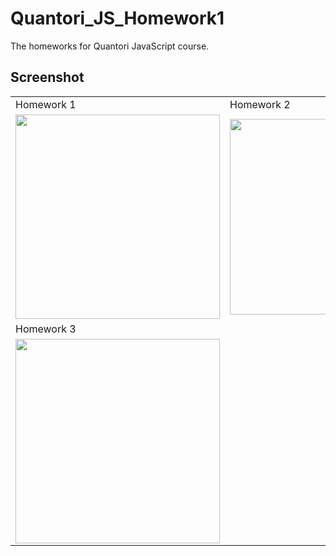 # Quantori_JS_Homework1

The homeworks for Quantori JavaScript course.

## Screenshot


<table style="overflow: hidden">
    <tr>
    <td>Homework 1</td>
     <td>Homework 2</td>
  </tr>
  <tr>
    <td><img src="https://user-images.githubusercontent.com/85778941/225400485-3b644245-ad7a-4017-9c34-3db8f184f5fa.png" width="327"></td>
    <td><div><img src="https://user-images.githubusercontent.com/85778941/231442133-260d24c1-e97a-4677-93a4-772f975e55e0.png" width="313"></div></td>
    </tr>
    <tr>
    <td>Homework 3</td>

  </tr>
      <td><img src="https://user-images.githubusercontent.com/85778941/231441187-ce87389d-5584-4f05-8402-5806f32a057f.png" width="327"></td>
  <tr>
  
  </tr>
 </table>
